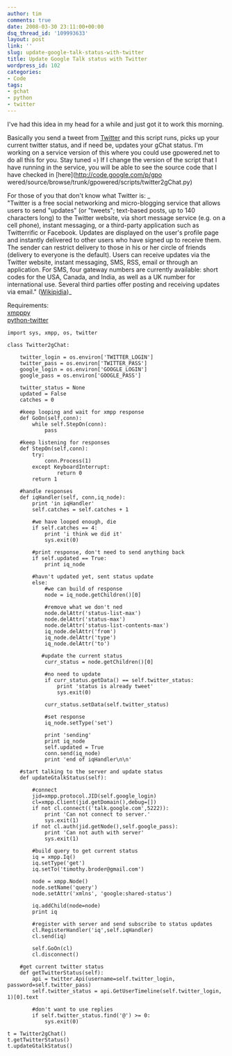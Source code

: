 ```yaml
---
author: tim
comments: true
date: 2008-03-30 23:11:00+00:00
dsq_thread_id: '109993633'
layout: post
link: ''
slug: update-google-talk-status-with-twitter
title: Update Google Talk status with Twitter
wordpress_id: 102
categories:
- Code
tags:
- gchat
- python
- twitter
---
```


I've had this idea in my head for a while and just got it to work this
morning.  
  
Basically you send a tweet from [Twitter](http://twitter.com/broderboy) and
this script runs, picks up your current twitter status, and if need be,
updates your gChat status. I'm working on a service version of this where you
could use gpowered.net to do all this for you. Stay tuned =) If I change the
version of the script that I have running in the service, you will be able to
see the source code that I have checked in [here](http://code.google.com/p/gpo
wered/source/browse/trunk/gpowered/scripts/twitter2gChat.py)  
  
For those of you that don't know what Twitter is: _  
"Twitter is a free social networking and micro-blogging service that allows
users to send "updates" (or "tweets"; text-based posts, up to 140 characters
long) to the Twitter website, via short message service (e.g. on a cell
phone), instant messaging, or a third-party application such as Twitterrific
or Facebook. Updates are displayed on the user's profile page and instantly
delivered to other users who have signed up to receive them. The sender can
restrict delivery to those in his or her circle of friends (delivery to
everyone is the default). Users can receive updates via the Twitter website,
instant messaging, SMS, RSS, email or through an application. For SMS, four
gateway numbers are currently available: short codes for the USA, Canada, and
India, as well as a UK number for international use. Several third parties
offer posting and receiving updates via email."
([Wikipidia](http://en.wikipedia.org/wiki/Twitter))_  
  
Requirements:  
[xmpppy](http://xmpppy.sourceforge.net/)  
[python-twitter](http://code.google.com/p/python-twitter/)  
  
  

    
    
    import sys, xmpp, os, twitter
    
    class Twitter2gChat:
        
        twitter_login = os.environ['TWITTER_LOGIN']
        twitter_pass = os.environ['TWITTER_PASS']
        google_login = os.environ['GOOGLE_LOGIN']
        google_pass = os.environ['GOOGLE_PASS']
    
        twitter_status = None
        updated = False
        catches = 0
        
        #keep looping and wait for xmpp response
        def GoOn(self,conn):
            while self.StepOn(conn):
                pass
        
        #keep listening for responses
        def StepOn(self,conn):
            try:
                conn.Process(1)
            except KeyboardInterrupt:
                    return 0
            return 1
    
        #handle responses
        def iqHandler(self, conn,iq_node):
            print 'in iqHandler'
            self.catches = self.catches + 1
            
            #we have looped enough, die
            if self.catches == 4:
                print 'i think we did it'
                sys.exit(0)
            
            #print response, don't need to send anything back    
            if self.updated == True:
                print iq_node
            
            #havn't updated yet, sent status update
            else:
                #we can build of response
                node = iq_node.getChildren()[0]
                
                #remove what we don't ned
                node.delAttr('status-list-max')
                node.delAttr('status-max')
                node.delAttr('status-list-contents-max')
                iq_node.delAttr('from')
                iq_node.delAttr('type')
                iq_node.delAttr('to')
               
               #update the current status
                curr_status = node.getChildren()[0]
                
                #no need to update
                if curr_status.getData() == self.twitter_status:
                    print 'status is already tweet'
                    sys.exit(0)
                    
                curr_status.setData(self.twitter_status)
    
                #set response
                iq_node.setType('set')
                
                print 'sending'
                print iq_node
                self.updated = True
                conn.send(iq_node)
                print 'end of iqHandler\n\n'
    
        #start talking to the server and update status
        def updateGtalkStatus(self):
            
            #connect
            jid=xmpp.protocol.JID(self.google_login)
            cl=xmpp.Client(jid.getDomain(),debug=[])
            if not cl.connect(('talk.google.com',5222)):
                print 'Can not connect to server.'
                sys.exit(1)
            if not cl.auth(jid.getNode(),self.google_pass):
                print 'Can not auth with server'
                sys.exit(1)
                
            #build query to get current status
            iq = xmpp.Iq()
            iq.setType('get')
            iq.setTo('timothy.broder@gmail.com')
    
            node = xmpp.Node()
            node.setName('query')
            node.setAttr('xmlns', 'google:shared-status')
    
            iq.addChild(node=node) 
            print iq
    
            #register with server and send subscribe to status updates
            cl.RegisterHandler('iq',self.iqHandler)
            cl.send(iq)
    
            self.GoOn(cl)
            cl.disconnect()
            
        #get current twitter status
        def getTwitterStatus(self):
            api = twitter.Api(username=self.twitter_login, password=self.twitter_pass)
            self.twitter_status = api.GetUserTimeline(self.twitter_login, 1)[0].text
            
            #don't want to use replies
            if self.twitter_status.find('@') >= 0:
                sys.exit(0)
    
    t = Twitter2gChat()
    t.getTwitterStatus()
    t.updateGtalkStatus()
    

